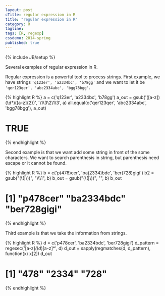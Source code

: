 ```yaml
---
layout: post
cTitle: regular expression in R
title: "regular expression in R"
category: R
tagline:
tags: [R, regexp]
cssdemo: 2014-spring
published: true
---
```

{% include JB/setup %}

Several examples of regular expression in R.

<!-- more -->

Regular expression is a powerful tool to process strings. First example, we have strings `'q123er', 'a2334bc', 'b78gg'` and we want to let it be `'qer123qer', 'abc2334abc', 'bgg78bgg'`.

{% highlight R %}
a = c('q123er', 'a2334bc', 'b78gg')
a_out = gsub('([a-z])(\\d*)([a-z]{2})', '\\1\\3\\2\\1\\3', a)
all.equal(c('qer123qer', 'abc2334abc', 'bgg78bgg'), a_out)
# TRUE
{% endhighlight %}

Second example is that we want add some string in front of the some characters. We want to search parenthesis in string, but parenthesis need escape or it cannot be found.

{% highlight R %}
b = c('p(478)cer', 'ba(2334)bdc', 'ber(728)gigi')
b2 = gsub("(\\(|\\))", "\\\\\\1", b)
b_out = gsub("(\\(|\\))", "", b)
b_out
# [1] "p478cer"    "ba2334bdc"  "ber728gigi"
{% endhighlight %}

Third example is that we take the information from strings.

{% highlight R %}
d = c('p478cer', 'ba2334bdc', 'ber728gigi')
d_pattern = regexec('[a-z]*(\\d*)[a-z]*', d)
d_out = sapply(regmatches(d, d_pattern), function(x) x[2])
d_out
# [1] "478"  "2334" "728"
{% endhighlight %}

